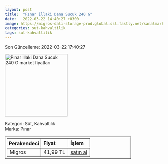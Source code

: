 ```yaml
---
layout: post
title:  "Pınar İllaki Dana Sucuk 240 G"
date:   2022-03-22 14:40:27 +0300
image: https://migros-dali-storage-prod.global.ssl.fastly.net/sanalmarket/product/14209433/14209433-7957ed-1650x1650.jpg
categories: sut-kahvaltilik
tags: sut-kahvaltilik
---
```


Son Güncelleme: 2022-03-22 17:40:27

<img src="https://migros-dali-storage-prod.global.ssl.fastly.net/sanalmarket/product/14209433/14209433-7957ed-1650x1650.jpg" width="200" alt="Pınar İllaki Dana Sucuk 240 G market fiyatları" />

Kategori: Süt, Kahvaltılık
<br />
Marka: Pınar

<table border="1" style="padding: 5px;width:80%;">
  <tr>
    <td style="padding: 5px;"><strong>Perakendeci</strong></td>
    <td><strong>Fiyat</strong></td>
    <td><strong>İşlem</strong></td>
  </tr>
  <tr>
              <td title="Migros">Migros</td>
              <td>41,99 TL</td>
              <td><a title="Migros" target="_blank" href="https://www.migros.com.tr/pinar-illaki-dana-sucuk-240-g-p-d8d199">satın al</a></td>
            </tr>
</table>
